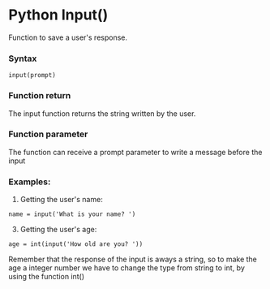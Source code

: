 # Python Input()

Function to save a user's response.

### Syntax
```
input(prompt)
```

### Function return

The input function returns the string written by the user.

### Function parameter

The function can receive a prompt parameter to write a message before the input

### Examples:

1. Getting the user's name:
```
name = input('What is your name? ')
```

3. Getting the user's age:

```
age = int(input('How old are you? '))
```

Remember that the response of the input is aways a string, so to make the age a integer number we have to change the type from string to int, by using the function int()
